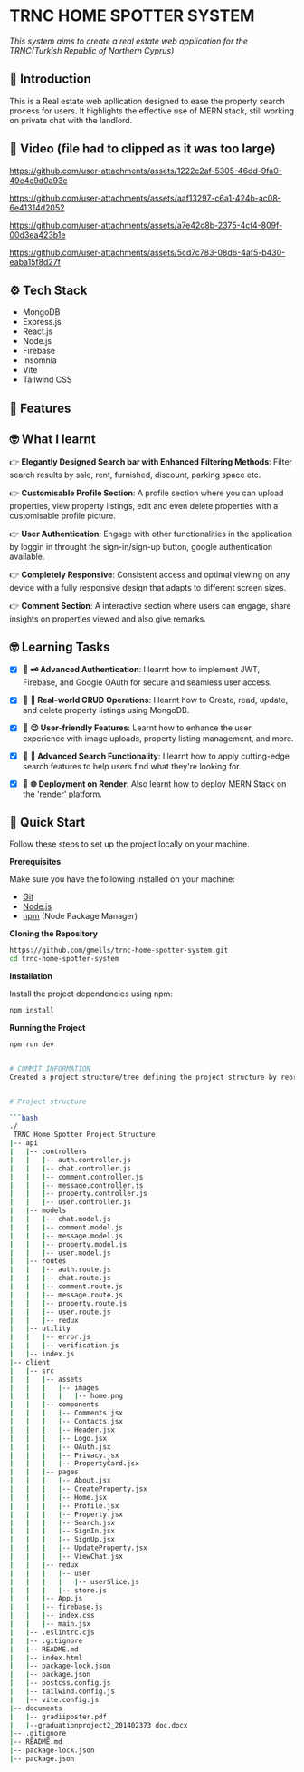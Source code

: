 # TRNC HOME SPOTTER SYSTEM

  _This system aims to create a real estate web application for the TRNC(Turkish Republic of  Northern Cyprus)_

## <a name="introduction">:star2: Introduction</a>

This is a Real estate web apllication designed to ease the property search process for users. It highlights the effective use of MERN stack, still working on private chat with the landlord.

## <a name="video">:movie_camera: Video (file had to clipped as it was too large) </a>

https://github.com/user-attachments/assets/1222c2af-5305-46dd-9fa0-49e4c9d0a93e

https://github.com/user-attachments/assets/aaf13297-c6a1-424b-ac08-6e41314d2052

https://github.com/user-attachments/assets/a7e42c8b-2375-4cf4-809f-00d3ea423b1e

https://github.com/user-attachments/assets/5cd7c783-08d6-4af5-b430-eaba15f8d27f


## <a name="tech-stack">:gear: Tech Stack</a>

- MongoDB
- Express.js
- React.js
- Node.js
- Firebase
- Insomnia
- Vite
- Tailwind CSS

## <a name="features">:star_struck: Features</a>
## <a name="what-i-learnt">:nerd_face: What I learnt</a>

👉 **Elegantly Designed Search bar with Enhanced Filtering Methods**: Filter search results by sale, rent, furnished, discount, parking space etc.

👉 **Customisable Profile Section**: A profile section where you can upload properties, view property listings, edit and even delete properties with a customisable profile picture.

👉 **User Authentication**: Engage with other functionalities in the application by loggin in throught the sign-in/sign-up button, google authentication available.

👉 **Completely Responsive**: Consistent access and optimal viewing on any device with a fully responsive design that adapts to different screen sizes.

👉 **Comment Section**: A interactive section where users can engage, share insights on properties viewed and also give remarks.


## <a name="learning-tasks">:nerd_face: Learning Tasks</a>
- [x] 📔 **:old_key: Advanced Authentication**: I learnt how to implement JWT, Firebase, and Google OAuth for secure and seamless user access.
- [x] 📔 **:house_with_garden: Real-world CRUD Operations**: I learnt how to Create, read, update, and delete property listings using MongoDB.
- [x] 📔 **:wink: User-friendly Features**: Learnt how to enhance the user experience with image uploads, property listing management, and more.
- [x] 📔 **:rocket: Advanced Search Functionality**: I learnt how to apply cutting-edge search features to help users find what they're looking for.
- [x] 📔 **:globe_with_meridians: Deployment on Render**: Also learnt how to deploy MERN Stack on the 'render' platform.



## <a name="quick-start">🤸 Quick Start</a>

Follow these steps to set up the project locally on your machine.

**Prerequisites**

Make sure you have the following installed on your machine:

- [Git](https://git-scm.com/)
- [Node.js](https://nodejs.org/en)
- [npm](https://www.npmjs.com/) (Node Package Manager)

**Cloning the Repository**

```bash
https://github.com/gmells/trnc-home-spotter-system.git
cd trnc-home-spotter-system
```

**Installation**

Install the project dependencies using npm:

```bash
npm install
```

**Running the Project**

```bash
npm run dev


# COMMIT INFORMATION
Created a project structure/tree defining the project structure by reorganizing directories to include separate folders for components, pages, and services.


# Project structure

```bash
./
 TRNC Home Spotter Project Structure
|-- api
|   |-- controllers
|   |   |-- auth.controller.js
|   |   |-- chat.controller.js
|   |   |-- comment.controller.js
|   |   |-- message.controller.js
|   |   |-- property.controller.js
|   |   |-- user.controller.js
|   |-- models
|   |   |-- chat.model.js
|   |   |-- comment.model.js
|   |   |-- message.model.js
|   |   |-- property.model.js
|   |   |-- user.model.js
|   |-- routes
|   |   |-- auth.route.js
|   |   |-- chat.route.js
|   |   |-- comment.route.js
|   |   |-- message.route.js
|   |   |-- property.route.js
|   |   |-- user.route.js
|   |   |-- redux
|   |-- utility
|   |   |-- error.js
|   |   |-- verification.js
|   |-- index.js
|-- client
|   |-- src
|   |   |-- assets
|   |   |   |-- images
|   |   |   |   |-- home.png
|   |   |-- components
|   |   |   |-- Comments.jsx
|   |   |   |-- Contacts.jsx
|   |   |   |-- Header.jsx
|   |   |   |-- Logo.jsx
|   |   |   |-- OAuth.jsx
|   |   |   |-- Privacy.jsx
|   |   |   |-- PropertyCard.jsx
|   |   |-- pages
|   |   |   |-- About.jsx
|   |   |   |-- CreateProperty.jsx
|   |   |   |-- Home.jsx
|   |   |   |-- Profile.jsx
|   |   |   |-- Property.jsx
|   |   |   |-- Search.jsx
|   |   |   |-- SignIn.jsx
|   |   |   |-- SignUp.jsx
|   |   |   |-- UpdateProperty.jsx
|   |   |   |-- ViewChat.jsx
|   |   |-- redux
|   |   |   |-- user
|   |   |   |   |-- userSlice.js
|   |   |   |-- store.js
|   |   |-- App.js
|   |   |-- firebase.js
|   |   |-- index.css
|   |   |-- main.jsx
|   |-- .eslintrc.cjs
|   |-- .gitignore
|   |-- README.md
|   |-- index.html
|   |-- package-lock.json
|   |-- package.json
|   |-- postcss.config.js
|   |-- tailwind.config.js
|   |-- vite.config.js
|-- documents
|   |-- gradiiposter.pdf
|   |--graduationproject2_201402373 doc.docx
|-- .gitignore
|-- README.md
|-- package-lock.json
|-- package.json



```
